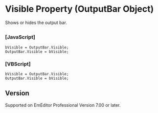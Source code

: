 # Visible Property (OutputBar Object)

Shows or hides the output bar.

## 

### \[JavaScript\]

```
bVisible = OutputBar.Visible;
OutputBar.Visible = bVisible;
```

### \[VBScript\]

```
bVisible = OutputBar.Visible;
OutputBar.Visible = bVisible;
```

## Version

Supported on EmEditor Professional Version 7.00 or later.
